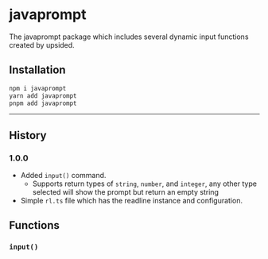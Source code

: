 # javaprompt
The javaprompt package which includes several dynamic input functions created by upsided.

## Installation
```bash
npm i javaprompt
yarn add javaprompt
pnpm add javaprompt
```
---


## History
### 1.0.0
- Added `input()` command.
    - Supports return types of `string`, `number`, and `integer`, any other type selected will show the prompt but return an empty string
- Simple `rl.ts` file which has the readline instance and configuration.

## Functions

### `input()`
